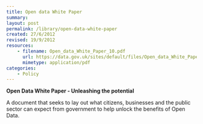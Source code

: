 ```yaml
---
title: Open data White Paper 
summary: 
layout: post
permalink: /library/open-data-white-paper
created: 27/6/2012
revised: 19/9/2012
resources:
    - filename: Open_data_White_Paper_10.pdf
      url: https://data.gov.uk/sites/default/files/Open_data_White_Paper_10.pdf
      mimetype: application/pdf
categories:
    - Policy
---
```


<p><strong>Open Data White Paper - Unleashing the potential </strong></p>
<p>A document that seeks to lay out what citizens, businesses and the public sector can expect from government to help unlock the benefits of Open Data.</p>
